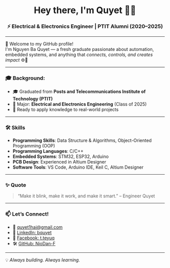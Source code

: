 <h1 align="center">Hey there, I'm Quyet 👨‍🔧</h1>
<h3 align="center">⚡ Electrical & Electronics Engineer | PTIT Alumni (2020–2025)</h3>

---

🌟 Welcome to my GitHub profile!  
I'm Nguyen Ba Quyet — a fresh graduate passionate about automation, embedded systems, and anything that *connects, controls, and creates impact* ⚙️🚀

---

### 🎓 Background:
- 🎓 Graduated from **Posts and Telecommunications Institute of Technology (PTIT)**
- 🧠 Major: **Electrical and Electronics Engineering** (Class of 2025)
- 💼 Ready to apply knowledge to real-world projects

---

### 🛠️ Skills

- **Programming Skills**: Data Structure & Algorithms, Object-Oriented Programming (OOP)  
- **Programming Languages**: C/C++  
- **Embedded Systems**: STM32, ESP32, Arduino  
- **PCB Design**: Experienced in Altium Designer  
- **Software Tools**: VS Code, Arduino IDE, Keil C, Altium Designer

---

### ✨ Quote
> “Make it blink, make it work, and make it smart.” – Engineer Quyet  

---

### 📫 Let’s Connect!
- 📧 [quyet1hai@gmail.com](mailto:quyet1hai@gmail.com)
- 🔗 [LinkedIn: bquyet](https://linkedin.com/in/bquyet)
- 📘 [Facebook: t.teyuq](https://facebook.com/t.teyuq)
- 🛠️ [GitHub: NioDan-F](https://github.com/NioDan-F)

---

💡 *Always building. Always learning.*
